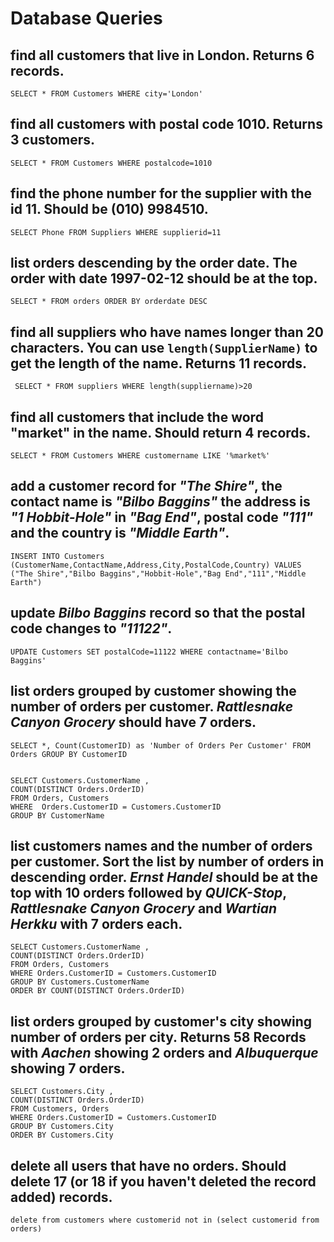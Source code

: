 # Database Queries

## find all customers that live in London. Returns 6 records.

    SELECT * FROM Customers WHERE city='London'

## find all customers with postal code 1010. Returns 3 customers.

    SELECT * FROM Customers WHERE postalcode=1010

## find the phone number for the supplier with the id 11. Should be (010) 9984510.

    SELECT Phone FROM Suppliers WHERE supplierid=11

## list orders descending by the order date. The order with date 1997-02-12 should be at the top.

    SELECT * FROM orders ORDER BY orderdate DESC 

## find all suppliers who have names longer than 20 characters. You can use `length(SupplierName)` to get the length of the name. Returns 11 records.

     SELECT * FROM suppliers WHERE length(suppliername)>20

## find all customers that include the word "market" in the name. Should return 4 records.

    SELECT * FROM Customers WHERE customername LIKE '%market%'

## add a customer record for _"The Shire"_, the contact name is _"Bilbo Baggins"_ the address is _"1 Hobbit-Hole"_ in _"Bag End"_, postal code _"111"_ and the country is _"Middle Earth"_.

    INSERT INTO Customers (CustomerName,ContactName,Address,City,PostalCode,Country) VALUES ("The Shire","Bilbo Baggins","Hobbit-Hole","Bag End","111","Middle Earth")

## update _Bilbo Baggins_ record so that the postal code changes to _"11122"_.

    UPDATE Customers SET postalCode=11122 WHERE contactname='Bilbo Baggins'

## list orders grouped by customer showing the number of orders per customer. _Rattlesnake Canyon Grocery_ should have 7 orders.

    SELECT *, Count(CustomerID) as 'Number of Orders Per Customer' FROM Orders GROUP BY CustomerID

        
    SELECT Customers.CustomerName ,
    COUNT(DISTINCT Orders.OrderID) 
    FROM Orders, Customers 
    WHERE  Orders.CustomerID = Customers.CustomerID 
    GROUP BY CustomerName

    
## list customers names and the number of orders per customer. Sort the list by number of orders in descending order. _Ernst Handel_ should be at the top with 10 orders followed by _QUICK-Stop_, _Rattlesnake Canyon Grocery_ and _Wartian Herkku_ with 7 orders each.

    
    SELECT Customers.CustomerName ,
    COUNT(DISTINCT Orders.OrderID) 
    FROM Orders, Customers
    WHERE Orders.CustomerID = Customers.CustomerID
    GROUP BY Customers.CustomerName
    ORDER BY COUNT(DISTINCT Orders.OrderID)


## list orders grouped by customer's city showing number of orders per city. Returns 58 Records with _Aachen_ showing 2 orders and _Albuquerque_ showing 7 orders.

    SELECT Customers.City ,
    COUNT(DISTINCT Orders.OrderID) 
    FROM Customers, Orders
    WHERE Orders.CustomerID = Customers.CustomerID
    GROUP BY Customers.City
    ORDER BY Customers.City


## delete all users that have no orders. Should delete 17 (or 18 if you haven't deleted the record added) records.

    delete from customers where customerid not in (select customerid from orders)
